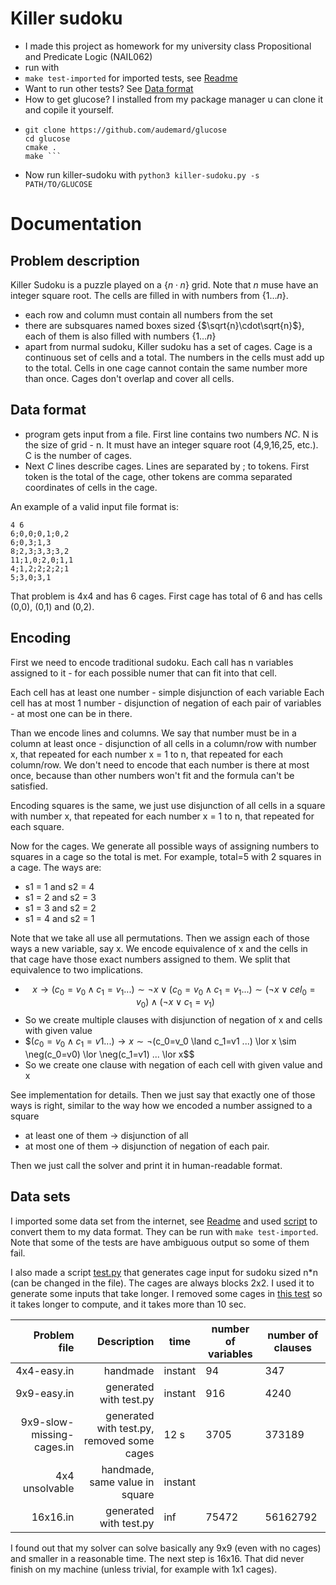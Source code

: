 # Killer sudoku
- I made this project as homework for my university class Propositional and Predicate Logic (NAIL062) 
- run with 
- ```make test-imported``` for imported tests, see [Readme](instances/data-imported/Readme.md)
- Want to run other tests? See [Data format](#data-format)
- How to get glucose? I installed from my package manager u can clone it and copile it yourself.
- ```
  git clone https://github.com/audemard/glucose
  cd glucose
  cmake .
  make ```
- Now run killer-sudoku with ```python3 killer-sudoku.py -s PATH/TO/GLUCOSE```

# Documentation
## Problem description
Killer Sudoku is a puzzle played on a {$n\cdot n$} grid. Note that $n$ muse have an integer square root. 
The cells are filled in with numbers from {$1\dots n$}.
- each row and column must contain all numbers from the set
- there are subsquares named boxes sized {$\sqrt{n}\cdot\sqrt{n}$}, each of them is also filled with numbers {$1\dots n$}
- apart from nurmal sudoku, Killer sudoku has a set of cages. Cage is a continuous set of cells and a total. The numbers in the cells
must add up to the total. Cells in one cage cannot contain the same number more than once. Cages don't overlap and cover all cells.

## Data format
- program gets input from a file. First line contains two numbers $N C$. N is the size of grid - n. It must have an integer square root 
(4,9,16,25, etc.). C is the number of cages.
- Next $C$ lines describe cages. Lines are separated by ; to tokens. First token is the total of the cage, other tokens are comma separated
 coordinates of cells in the cage.

An example of a valid input file format is:
```
4 6
6;0,0;0,1;0,2
6;0,3;1,3
8;2,3;3,3;3,2
11;1,0;2,0;1,1
4;1,2;2;2;2;1
5;3,0;3,1
```
That problem is 4x4 and has 6 cages. First cage has total of 6 and has cells (0,0), (0,1) and (0,2).

## Encoding
First we need to encode traditional sudoku. Each call has n variables assigned to it - for each possible numer that 
can fit into that cell. 

Each cell has at least one number - simple disjunction of each variable
Each cell has at most 1 number - disjunction of negation of each pair of variables - at most one can be in there.

Than we encode lines and columns. We say that number must be in a column at least once - disjunction of all cells 
in a column/row with number x, that repeated for each number x = 1 to n, that repeated for each column/row.
We don't need to encode that each number is there at most once, because than other numbers won't fit and the formula 
can't be satisfied.

Encoding squares is the same, we just use disjunction of all cells in a square with number x, that repeated for each
number x = 1 to n, that repeated for each square.

Now for the cages. We generate all possible ways of assigning numbers to squares in a cage so the total is met.
For example, total=5 with 2 squares in a cage. The ways are:
- s1 = 1 and s2 = 4
- s1 = 2 and s2 = 3
- s1 = 3 and s2 = 2
- s1 = 4 and s2 = 1

Note that we take all use all permutations. Then we assign each of those ways a new variable, say x. We encode
equivalence of x and the cells in that cage have those exact numbers assigned to them. We split that equivalence to
two implications.

- $$x\rightarrow (c_0=v_0 \land c_1=v_1 ...) \sim\neg x \vee (c_0 =v_0 \land c_1=v_1...) \sim (\neg x\vee cel_0=v_0) \land (\neg x \vee  c_1=v_1)$$
- So we create multiple clauses with disjunction of negation of x and cells with given value
- $$(c_0=v_0 \land c_1=v1 ...) \rightarrow x \sim \neg ($c_0=v_0 \land c_1=v1 ...) \lor x \sim \neg(c_0=v0) \lor \neg(c_1=v1) ... \lor x$$
- So we create one clause with negation of each cell with given value and x

See implementation for details. Then we just say that exactly one of those ways is right, similar to the way how we 
encoded a number assigned to a square
- at least one of them -> disjunction of all
- at most one of them -> disjunction of negation of each pair.

Then we just call the solver and print it in human-readable format.

## Data sets
I imported some data set from the internet, see [Readme](instances/data-imported/Readme.md) and used [script](convert.py)
to convert them to my data format. They can be run with ``make test-imported``. Note that some of the tests are have 
ambiguous output so some of them fail.

I also made a script [test.py](test.py) that generates cage input for sudoku sized n*n (can be changed in the file). The cages
are always blocks 2x2. I used it to generate some inputs that take longer. I removed some cages in [this test](instances/own-tests/9x9-slow-missing-cages.in)
so it takes longer to compute, and it takes more than 10 sec.

|              Problem file |                                 Description | time    | number of variables | number of clauses |
|--------------------------:|--------------------------------------------:|---------|---------------------|-------------------|
| 4x4-easy.in               | handmade                                    | instant | 94                  | 347               |
| 9x9-easy.in               | generated with test.py                      | instant | 916                 | 4240              |
| 9x9-slow-missing-cages.in | generated with test.py,  removed some cages | 12 s    | 3705                | 373189            |
| 4x4 unsolvable            | handmade, same value in square              | instant |                     |                   |
| 16x16.in                  | generated with test.py                      | inf     | 75472               | 56162792          |

I found out that my solver can solve basically any 9x9 (even with no cages) and smaller in a reasonable time. 
The next step is 16x16. That did never finish on  my machine (unless trivial, for example with 1x1 cages).

